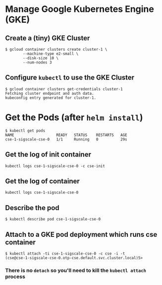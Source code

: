 # Manage Google Kubernetes Engine (GKE)

## Create a (tiny) GKE Cluster
	$ gcloud container clusters create cluster-1 \
			--machine-type e2-small \
			--disk-size 10 \
			--num-nodes 3

## Configure `kubectl` to use the GKE Cluster
	$ gcloud container clusters get-credentials cluster-1
	Fetching cluster endpoint and auth data.
	kubeconfig entry generated for cluster-1.

# Get the Pods (after `helm install`)
	$ kubectl get pods
	NAME                   READY   STATUS    RESTARTS   AGE
	cse-1-sigscale-cse-0   1/1     Running   0          29s

## Get the log of init container
	kubectl logs cse-1-sigscale-cse-0 -c cse-init

## Get the log of container
	kubectl logs cse-1-sigscale-cse-0

## Describe the pod
	$ kubectl describe pod cse-1-sigscale-cse-0

## Attach to a GKE pod deployment which runs cse container
	$ kubectl attach -ti cse-1-sigscale-cse-0 -c cse -i -t
	(cse@cse-1-sigscale-cse-0.otp-cse.default.svc.cluster.local)5>
### There is no `detach` so you'll need to kill the `kubectl attach` process

